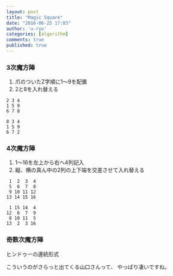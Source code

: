 ```yaml
---
layout: post
title: "Magic Square"
date: "2016-06-25 17:03"
author: 'u-ryo'
categories: [algorithm]
comments: true
published: true
---
```

### 3次魔方陣

1. 爪のついたZ字順に1〜9を配置
1. 2と8を入れ替える

```
2 3 4
1 5 9
6 7 8

8 3 4
1 5 9
6 7 2
```

### 4次魔方陣

1. 1〜16を左上から右へ4列記入
1. 縦、横の真ん中の2列の上下端を交差させて入れ替える

```
 1  2  3  4
 5  6  7  8
 9 10 11 12
13 14 15 16

 1 15 14  4
12  6  7  9
 8 10 11  5
13  2  3 16
```

### 奇数次魔方陣

ヒンドゥーの連続形式

こういうのがさらっと出てくる山口さんって、
やっぱり凄いですね。